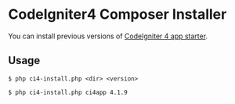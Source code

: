 # CodeIgniter4 Composer Installer

You can install previous versions of [CodeIgniter 4 app starter](https://github.com/codeigniter4/appstarter).

## Usage

```console
$ php ci4-install.php <dir> <version>
```

```console
$ php ci4-install.php ci4app 4.1.9
```
